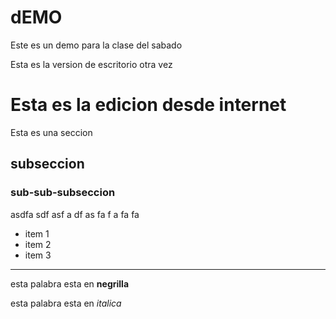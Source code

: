 # dEMO
Este es un demo para la clase del sabado

Esta es la version de escritorio otra vez

# Esta es la edicion desde internet

Esta es una seccion

## subseccion

### sub-sub-subseccion

asdfa sdf
asf a
  df
  as
  fa
  f
  a
  fa fa
  
- item 1
- item 2
- item 3

---

esta palabra esta en **negrilla**

esta palabra esta en *italica*

